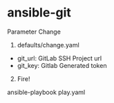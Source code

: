 # ansible-git
Parameter Change 
1. defaults/change.yaml
  - git_url: GitLab SSH Project url
  - git_key: Gitlab Generated token
  
2. Fire!

ansible-playbook play.yaml
